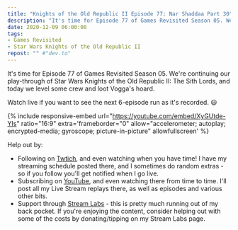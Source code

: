```yaml
---
title: "Knights of the Old Republic II Episode 77: Nar Shaddaa Part 30"
description: "It's time for Episode 77 of Games Revisited Season 05. We're continuing our play-through of Star Wars Knights of the Old Republic II: The Sith Lords, and today we level some crew and loot Vogga's hoard."
date: 2020-12-09 06:00:00
tags:
- Games Revisited
- Star Wars Knights of the Old Republic II
repost: "" #"dev.to"
---
```


It's time for Episode 77 of Games Revisited Season 05. We're continuing our play-through of Star Wars Knights of the Old Republic II: The Sith Lords, and today we level some crew and loot Vogga's hoard.

Watch live if you want to see the next 6-episode run as it's recorded. :smiley:
<!--more-->

{% include responsive-embed url="https://youtube.com/embed/XyGUtde-YIs" ratio="16:9" extra='frameborder="0" allow="accelerometer; autoplay; encrypted-media; gyroscope; picture-in-picture" allowfullscreen' %}

Help out by:
 * Following on [Twtich](https://twitch.tv/AnonJr_Live), and even watching when you have time! I have my streaming schedule posted there, and I sometimes do random extras - so if you follow you'll get notified when I go live.
 * Subscribing on [YouTube](http://www.youtube.com/channel/UCXafqhKHbkSUIrq0LAuu0tw), and even watching there from time to time. I'll post all my Live Stream replays there, as well as episodes and various other bits.
 * Support through [Stream Labs](https://streamlabs.com/anonjr_live) - this is pretty much running out of my back pocket. If you're enjoying the content, consider helping out with some of the costs by donating/tipping on my Stream Labs page.